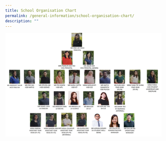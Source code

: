 ```yaml
---
title: School Organisation Chart
permalink: /general-information/school-organisation-chart/
description: ""
---
```

![](/images/school%20org%20chart%202023%20updated%20term%204%20v2.jpg)